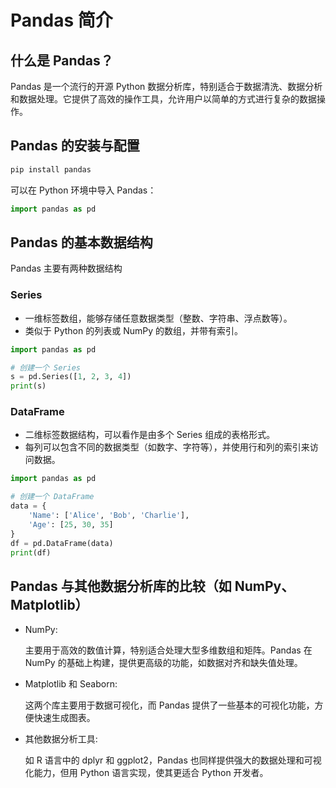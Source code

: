 # Pandas 简介

## 什么是 Pandas？

  Pandas 是一个流行的开源 Python 数据分析库，特别适合于数据清洗、数据分析和数据处理。它提供了高效的操作工具，允许用户以简单的方式进行复杂的数据操作。

## Pandas 的安装与配置

```bash
pip install pandas
```
可以在 Python 环境中导入 Pandas：

```python
import pandas as pd
```

## Pandas 的基本数据结构

Pandas 主要有两种数据结构

### Series 

- 一维标签数组，能够存储任意数据类型（整数、字符串、浮点数等）。
- 类似于 Python 的列表或 NumPy 的数组，并带有索引。
  
```python
import pandas as pd

# 创建一个 Series
s = pd.Series([1, 2, 3, 4])
print(s)
```



### DataFrame

- 二维标签数据结构，可以看作是由多个 Series 组成的表格形式。
- 每列可以包含不同的数据类型（如数字、字符等），并使用行和列的索引来访问数据。

```python
import pandas as pd

# 创建一个 DataFrame
data = {
    'Name': ['Alice', 'Bob', 'Charlie'],
    'Age': [25, 30, 35]
}
df = pd.DataFrame(data)
print(df)
```


## Pandas 与其他数据分析库的比较（如 NumPy、Matplotlib）

* NumPy:

  主要用于高效的数值计算，特别适合处理大型多维数组和矩阵。Pandas 在 NumPy 的基础上构建，提供更高级的功能，如数据对齐和缺失值处理。

* Matplotlib 和 Seaborn:

  这两个库主要用于数据可视化，而 Pandas 提供了一些基本的可视化功能，方便快速生成图表。

* 其他数据分析工具:

  如 R 语言中的 dplyr 和 ggplot2，Pandas 也同样提供强大的数据处理和可视化能力，但用 Python 语言实现，使其更适合 Python 开发者。
